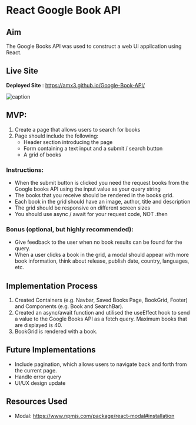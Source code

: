 # React Google Book API

## Aim

The Google Books API was used to construct a web UI application using React.

## Live Site

**Deployed Site** : https://amx3.github.io/Google-Book-API/

![caption](./src/images/Google%20Book.gif)

## MVP:

1. Create a page that allows users to search for books
2. Page should include the following:
    - Header section introducing the page
    - Form containing a text input and a submit / search button
    - A grid of books

### Instructions:

-   When the submit button is clicked you need the request books from the Google books API using the input value as your query string
-   The books that you receive should be rendered in the books grid.
-   Each book in the grid should have an image, author, title and description
-   The grid should be responsive on different screen sizes
-   You should use async / await for your request code, NOT .then

### Bonus (optional, but highly recommended):

-   Give feedback to the user when no book results can be found for the query.
-   When a user clicks a book in the grid, a modal should appear with more book information, think about release, publish date, country, languages, etc.

## Implementation Process

1. Created Containers (e.g. Navbar, Saved Books Page, BookGrid, Footer) and Components (e.g. Book and SearchBar).
2. Created an async/await function and utilised the useEffect hook to send a value to the Google Books API as a fetch query. Maximum books that are displayed is 40.
3. BookGrid is rendered with a book.

## Future Implementations

-   Include pagination, which allows users to navigate back and forth from the current page.
-   Handle error query
-   UI/UX design update

## Resources Used

-   Modal: https://www.npmjs.com/package/react-modal#installation
